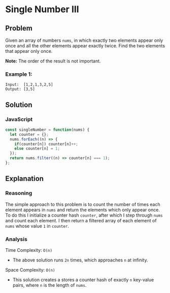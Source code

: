 # Single Number III
## Problem
Given an array of numbers `nums`, in which exactly two elements appear only once and all the other elements appear exactly twice. Find the two elements that appear only once.

**Note:** The order of the result is not important.

### Example 1:
```
Input:  [1,2,1,3,2,5]
Output: [3,5]
```

## Solution
### JavaScript
```javascript
const singleNumber = function(nums) {
  let counter = {};
  nums.forEach((n) => {
    if(counter[n]) counter[n]++;
    else counter[n] = 1;
  });
  return nums.filter((n) => counter[n] === 1);
};
```

## Explanation
### Reasoning
The simple approach to this problem is to count the number of times each element appears in `nums` and return the elements which only appear once. To do this I initialize a counter hash `counter`, after which I step through `nums` and count each element. I then return a filtered array of each element of `nums` whose value `1` in `counter`.

### Analysis
Time Complexity: `O(n)`
* The above solution runs `2n` times, which approaches `n` at infinity.

Space Complexity: `O(n)`
* This solution creates a stores a counter hash of exactly `n` key-value pairs, where `n` is the length of `nums`.

